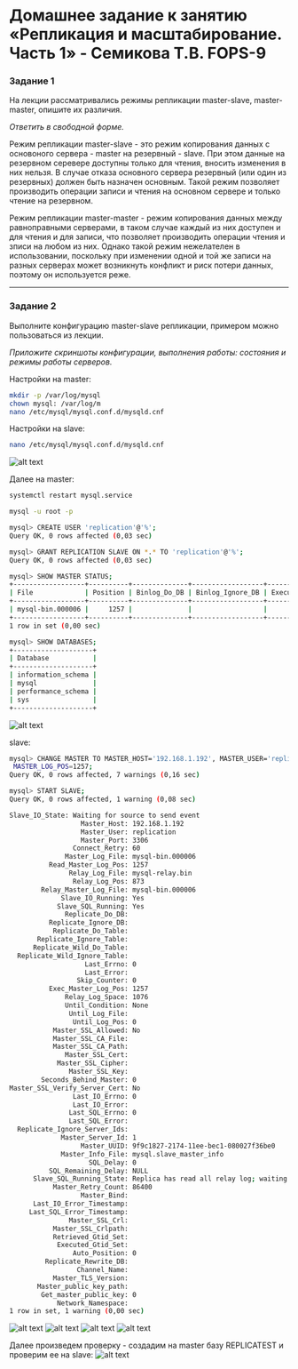 # Домашнее задание к занятию «Репликация и масштабирование. Часть 1»  - Семикова Т.В. FOPS-9
### Задание 1

На лекции рассматривались режимы репликации master-slave, master-master, опишите их различия.

*Ответить в свободной форме.*

Режим репликации master-slave - это режим копирования данных с основоного сервера - master на резервный - slave.
При этом данные на резервном серевере доступны только для чтения, вносить изменения в них нельзя.
В случае отказа основного сервера резервный (или один из резервных) должен быть назначен основным.
Такой режим позволяет производить операции записи и чтения на основном сервере и только чтение на резервном.

Режим репликации master-master - режим копирования данных между равноправными серверами, в таком случае каждый из них доступен и для чтения и для записи, что позволяет производить операции чтения и зписи на любом из них.
Однако такой режим нежелателен в использовании, поскольку при изменении одной и той же записи на разных серверах может возникнуть конфликт и риск потери данных, поэтому он используется реже.

---

### Задание 2

Выполните конфигурацию master-slave репликации, примером можно пользоваться из лекции.

*Приложите скриншоты конфигурации, выполнения работы: состояния и режимы работы серверов.*

Настройки на master:
```bash
mkdir -p /var/log/mysql
chown mysql: /var/log/m
nano /etc/mysql/mysql.conf.d/mysqld.cnf
```
Настройки на slave:
```bash
nano /etc/mysql/mysql.conf.d/mysqld.cnf
```
![alt text](https://github.com/SemikovaTV/hw_replication1/blob/main/0.jpg)

Далее на master:
```bash
systemctl restart mysql.service

mysql -u root -p

mysql> CREATE USER 'replication'@'%';
Query OK, 0 rows affected (0,03 sec)

mysql> GRANT REPLICATION SLAVE ON *.* TO 'replication'@'%';
Query OK, 0 rows affected (0,03 sec)

mysql> SHOW MASTER STATUS;
+------------------+----------+--------------+------------------+-------------------+
| File             | Position | Binlog_Do_DB | Binlog_Ignore_DB | Executed_Gtid_Set |
+------------------+----------+--------------+------------------+-------------------+
| mysql-bin.000006 |     1257 |              |                  |                   |
+------------------+----------+--------------+------------------+-------------------+
1 row in set (0,00 sec)

mysql> SHOW DATABASES;
+--------------------+
| Database           |
+--------------------+
| information_schema |
| mysql              |
| performance_schema |
| sys                |
+--------------------+
```
![alt text](https://github.com/SemikovaTV/hw_replication1/blob/main/1.jpg)

slave:
```bash
mysql> CHANGE MASTER TO MASTER_HOST='192.168.1.192', MASTER_USER='replication', MASTER_LOG_FI  LE='mysql-bin.000006',
 MASTER_LOG_POS=1257;
Query OK, 0 rows affected, 7 warnings (0,16 sec)

mysql> START SLAVE;
Query OK, 0 rows affected, 1 warning (0,08 sec)

Slave_IO_State: Waiting for source to send event
                  Master_Host: 192.168.1.192
                  Master_User: replication
                  Master_Port: 3306
                Connect_Retry: 60
              Master_Log_File: mysql-bin.000006
          Read_Master_Log_Pos: 1257
               Relay_Log_File: mysql-relay.bin
                Relay_Log_Pos: 873
        Relay_Master_Log_File: mysql-bin.000006
             Slave_IO_Running: Yes
            Slave_SQL_Running: Yes
              Replicate_Do_DB:
          Replicate_Ignore_DB:
           Replicate_Do_Table:
       Replicate_Ignore_Table:
      Replicate_Wild_Do_Table:
  Replicate_Wild_Ignore_Table:
                   Last_Errno: 0
                   Last_Error:
                 Skip_Counter: 0
          Exec_Master_Log_Pos: 1257
              Relay_Log_Space: 1076
              Until_Condition: None
               Until_Log_File:
                Until_Log_Pos: 0
           Master_SSL_Allowed: No
           Master_SSL_CA_File:
           Master_SSL_CA_Path:
              Master_SSL_Cert:
            Master_SSL_Cipher:
               Master_SSL_Key:
        Seconds_Behind_Master: 0
Master_SSL_Verify_Server_Cert: No
                Last_IO_Errno: 0
                Last_IO_Error:
               Last_SQL_Errno: 0
               Last_SQL_Error:
  Replicate_Ignore_Server_Ids:
             Master_Server_Id: 1
                  Master_UUID: 9f9c1827-2174-11ee-bec1-080027f36be0
             Master_Info_File: mysql.slave_master_info
                    SQL_Delay: 0
          SQL_Remaining_Delay: NULL
      Slave_SQL_Running_State: Replica has read all relay log; waiting for more updates
           Master_Retry_Count: 86400
                  Master_Bind:
      Last_IO_Error_Timestamp:
     Last_SQL_Error_Timestamp:
               Master_SSL_Crl:
           Master_SSL_Crlpath:
           Retrieved_Gtid_Set:
            Executed_Gtid_Set:
                Auto_Position: 0
         Replicate_Rewrite_DB:
                 Channel_Name:
           Master_TLS_Version:
       Master_public_key_path:
        Get_master_public_key: 0
            Network_Namespace:
1 row in set, 1 warning (0,00 sec)
```
![alt text](https://github.com/SemikovaTV/hw_replication1/blob/main/2.jpg)
![alt text](https://github.com/SemikovaTV/hw_replication1/blob/main/3.jpg)
![alt text](https://github.com/SemikovaTV/hw_replication1/blob/main/4.jpg)
![alt text](https://github.com/SemikovaTV/hw_replication1/blob/main/5.jpg)

Далее произведем проверку - создадим на master базу REPLICATEST и проверим ее на slave:
![alt text](https://github.com/SemikovaTV/hw_replication1/blob/main/6.jpg)
